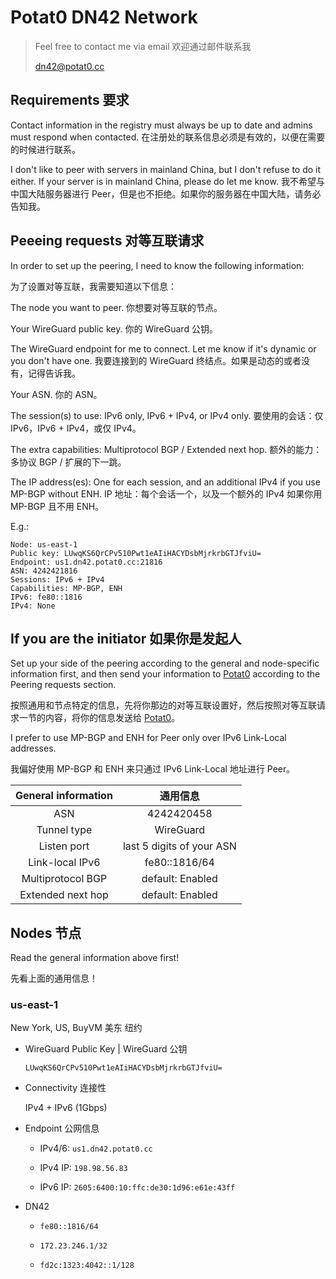# Potat0 DN42 Network

> Feel free to contact me via email 欢迎通过邮件联系我
> 
> dn42@potat0.cc

## Requirements 要求

Contact information in the registry must always be up to date and admins must respond when contacted. 在注册处的联系信息必须是有效的，以便在需要的时候进行联系。

I don't like to peer with servers in mainland China, but I don't refuse to do it either. If your server is in mainland China, please do let me know. 我不希望与中国大陆服务器进行 Peer，但是也不拒绝。如果你的服务器在中国大陆，请务必告知我。

## Peeeing requests 对等互联请求

In order to set up the peering, I need to know the following information:

为了设置对等互联，我需要知道以下信息：

The node you want to peer. 你想要对等互联的节点。

Your WireGuard public key. 你的 WireGuard 公钥。

The WireGuard endpoint for me to connect. Let me know if it's dynamic or you don't have one. 我要连接到的 WireGuard 终结点。如果是动态的或者没有，记得告诉我。

Your ASN. 你的 ASN。

The session(s) to use: IPv6 only, IPv6 + IPv4, or IPv4 only. 要使用的会话：仅 IPv6，IPv6 + IPv4，或仅 IPv4。

The extra capabilities: Multiprotocol BGP / Extended next hop. 额外的能力：多协议 BGP / 扩展的下一跳。

The IP address(es): One for each session, and an additional IPv4 if you use MP-BGP without ENH. IP 地址：每个会话一个，以及一个额外的 IPv4 如果你用 MP-BGP 且不用 ENH。

E.g.:
```
Node: us-east-1
Public key: LUwqKS6QrCPv510Pwt1eAIiHACYDsbMjrkrbGTJfviU=
Endpoint: us1.dn42.potat0.cc:21816
ASN: 4242421816
Sessions: IPv6 + IPv4
Capabilities: MP-BGP, ENH
IPv6: fe80::1816
IPv4: None
```

## If you are the initiator 如果你是发起人

Set up your side of the peering according to the general and node-specific information first, and then send your information to [Potat0](mailto:dn42@potat0.cc) according to the Peering requests section.

按照通用和节点特定的信息，先将你那边的对等互联设置好，然后按照对等互联请求一节的内容，将你的信息发送给 [Potat0](mailto:dn42@potat0.cc)。

I prefer to use MP-BGP and ENH for Peer only over IPv6 Link-Local addresses.

我偏好使用 MP-BGP 和 ENH 来只通过 IPv6 Link-Local 地址进行 Peer。

| General information | 通用信息                    |
|:-------------------:|:--------------------------:|
| ASN                 | 4242420458                 |
| Tunnel type         | WireGuard                  |
| Listen port         | last 5 digits of your ASN  |
| Link-local IPv6     | fe80::1816/64              |
| Multiprotocol BGP   | default: Enabled           |
| Extended next hop   | default: Enabled           |

## Nodes 节点

Read the general information above first!

先看上面的通用信息！

### us-east-1

New York, US, BuyVM 美东 纽约

- WireGuard Public Key | WireGuard 公钥
  
  `LUwqKS6QrCPv510Pwt1eAIiHACYDsbMjrkrbGTJfviU=`

- Connectivity 连接性
  
  IPv4 + IPv6 (1Gbps)

- Endpoint 公网信息

    - IPv4/6: `us1.dn42.potat0.cc`

    - IPv4 IP: `198.98.56.83`

    - IPv6 IP: `2605:6400:10:ffc:de30:1d96:e61e:43ff`

- DN42

    - `fe80::1816/64`

    - `172.23.246.1/32`

    - `fd2c:1323:4042::1/128`
